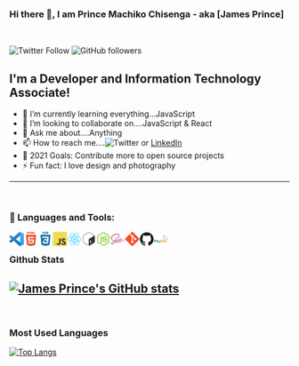 ### Hi there 👋, I am Prince Machiko Chisenga - aka [James Prince]
<br>

![Twitter Follow](https://img.shields.io/twitter/follow/ChisengaPrince?label=James%20Prince&logo=Twitter&style=social)
![GitHub followers](https://img.shields.io/github/followers/jamesrprince?label=Follow%20%40James%20Prince&logo=github&style=social)

## I'm a Developer and Information Technology Associate!
- 🌱 I’m currently learning everything...JavaScript
- 👯 I’m looking to collaborate on....JavaScript & React
- 💭 Ask me about....Anything
- 📫 How to reach me....![Twitter](https://twitter.com/ChisengaPrince) or [LinkedIn](https://www.linkedin.com/in/princemchisenga/)
- 🥅 2021 Goals: Contribute more to open source projects
- ⚡  Fun fact: I love design and photography
---

<br />

### 🧰 Languages and Tools:
<img align="left" alt="vscode" width="26px" src="small/vscode.png"/>
<img align="left" alt="html5" width="26px" src="small/html5-plain-wordmark.svg"/>
<img align="left" alt="css3" width="26px" src="small/css3-plain-wordmark.svg"/>
<img align="left" alt="javascript" width="26px" src="small/javascript-original.svg"/>
<img align="left" alt="react" width="26px" src="small/react-original.svg"/>
<img align="left" alt="bash" width="26px" src="small/bash-original.svg"/>
<img align="left" alt="node.js" width="26px" src="small/nodejs-original.svg"/>
<img align="left" alt="sass" width="26px" src="small/sass-original.svg"/>
<img align="left" alt="git" width="26px" src="small/git-original.svg"/>
<img align="left" alt="github" width="26px" src="small/github-original.svg"/>
<img align="left" alt="mysql" width="26px" src="small/mysql-original-wordmark.svg"/>

<br />

<!-- ### Spotify Now Playing 🎧
<br> 

[![Spotify](novatorem-jamesrprince.vercel.app)](https://open.spotify.com/user/5xlhi2vwx5rq2obkb4wcanqff)

<br> -->

### Github Stats
[![James Prince's GitHub stats](https://github-readme-stats.vercel.app/api?username=jamesrprince&show_icons=true)](https://github.com/jamesrprince/github-readme-stats)
---
<br />

### Most Used Languages
[![Top Langs](https://github-readme-stats.vercel.app/api/top-langs/?username=jamesrprince)](https://github.com/jamesrprince/github-readme-stats)

<br />
<!--
**JamesrPrince/jamesrprince** is a ✨ _special_ ✨ repository because its `README.md` (this file) appears on your GitHub profile.

Here are some ideas to get you started:

- 🔭 I’m currently working on ..
- 🌱 I’m currently learning ...
- 👯 I’m looking to collaborate on ...
- 🤔 I’m looking for help with ...
- 💬 Ask me about ...
- 📫 How to reach me: ...
- 😄 Pronouns: ...
- ⚡ Fun fact: ...
-->
